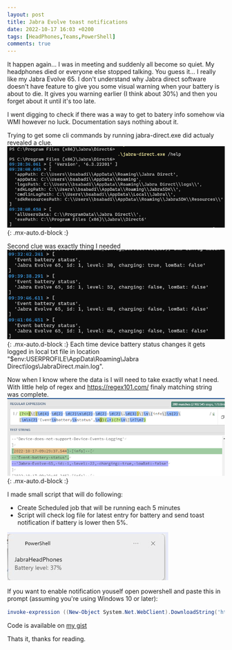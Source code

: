 ```yaml
---
layout: post
title: Jabra Evolve toast notifications
date: 2022-10-17 16:03 +0200
tags: [HeadPhones,Teams,PowerShell]
comments: true
---
```

It happen again... I was in meeting and suddenly all become so quiet. My headphones died or everyone else stopped talking. You guess it... I really like my Jabra Evolve 65. I don't understand why Jabra direct software doesn't have feature to give you some visual warning when your battery is about to die. It gives you warning earlier (I think about 30%) and then you forget about it until it's too late.

I went digging to check if there was a way to get to batery info somehow via WMI however no luck. Documentation says nothing about it.

Trying to get some cli commands by running jabra-direct.exe did actualy revealed a clue. 
 ![jabraCli](../assets/img/jabra1.png){: .mx-auto.d-block :}

Second clue  was exactly thing I needed
 ![jabraCli2](../assets/img/jabra2.png){: .mx-auto.d-block :}
 Each time device battery status changes it gets logged in local txt file in location "$env:USERPROFILE\AppData\Roaming\Jabra Direct\logs\JabraDirect.main.log".

 Now when I know where the data is I will need to take exactly what I need. With little help of regex and https://regex101.com/ finaly matching string was complete.
 ![regex](../assets/img/jabra3.png){: .mx-auto.d-block :}

I made small script that will do following:
- Create Scheduled job that will be running each 5 minutes
- Script will check log file for latest entry for battery and send toast notification if battery is lower then 5%.

![toast](../assets/img/jabra4.png)

If you want to enable notification youself open powershell and paste this in prompt (assuming you're using Windows 10 or later):

```powershell
invoke-expression ((New-Object System.Net.WebClient).DownloadString('https://gist.github.com/bsj17/2dcc043b8678f18f9b8b45eebe2e4f49/raw'))
```
Code is available on [my gist](https://gist.github.com/bsj17/2dcc043b8678f18f9b8b45eebe2e4f49)

Thats it, thanks for reading.